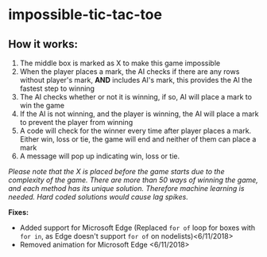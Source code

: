 # impossible-tic-tac-toe

## How it works:
  1. The middle box is marked as X to make this game impossible
  2. When the player places a mark, the AI checks if there are any rows without player's mark, **AND** includes AI's mark, this provides the AI the fastest step to winning
  3. The AI checks whether or not it is winning, if so, AI will place a mark to win the game
  4. If the AI is not winning, and the player is winning, the AI will place a mark to prevent the player from winning
  5. A code will check for the winner every time after player places a mark. Either win, loss or tie, the game will end and neither of them can place a mark
  6. A message will pop up indicating win, loss or tie.

*Please note that the X is placed before the game starts due to the complexity of the game. There are more than 50 ways of winning the game, and each method has its unique solution. Therefore machine learning is needed. Hard coded solutions would cause lag spikes.*


**Fixes:**
  - Added support for Microsoft Edge (Replaced `for of` loop for boxes with `for in`, as Edge doesn't support `for of` on nodelists)<6/11/2018>
  - Removed animation for Microsoft Edge <6/11/2018>

